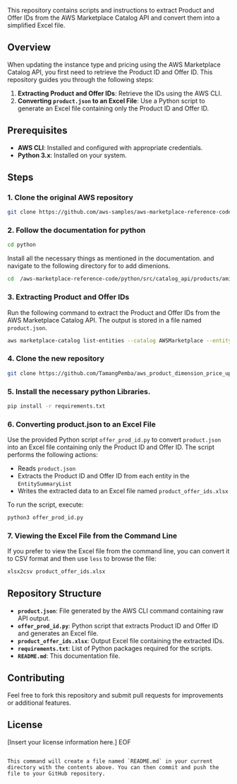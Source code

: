 This repository contains scripts and instructions to extract Product and Offer IDs from the AWS Marketplace Catalog API and convert them into a simplified Excel file.

## Overview

When updating the instance type and pricing using the AWS Marketplace Catalog API, you first need to retrieve the Product ID and Offer ID. This repository guides you through the following steps:

1. **Extracting Product and Offer IDs**: Retrieve the IDs using the AWS CLI.
2. **Converting `product.json` to an Excel File**: Use a Python script to generate an Excel file containing only the Product ID and Offer ID.

## Prerequisites

- **AWS CLI**: Installed and configured with appropriate credentials.
- **Python 3.x**: Installed on your system.


## Steps
### 1. Clone the original AWS repository
```bash
git clone https://github.com/aws-samples/aws-marketplace-reference-code/tree/main
```

### 2. Follow the documentation for python
```bash 
cd python
```
Install all the necessary things as mentioned in the documentation. and navigate to the following directory for to add dimenions. 
```bash
cd  /aws-marketplace-reference-code/python/src/catalog_api/products/ami/add_dimension_to_ami_product_and_set_price_in_public_offer
```

### 3. Extracting Product and Offer IDs

Run the following command to extract the Product and Offer IDs from the AWS Marketplace Catalog API. The output is stored in a file named `product.json`.

```bash
aws marketplace-catalog list-entities --catalog AWSMarketplace --entity-type Offer > product.json
```

### 4. Clone the new repository 
```bash 
git clone https://github.com/TamangPemba/aws_product_dimension_price_update.git
```

### 5. Install the necessary python Libraries. 
```bash
pip install -r requirements.txt
```

### 6. Converting product.json to an Excel File

Use the provided Python script `offer_prod_id.py` to convert `product.json` into an Excel file containing only the Product ID and Offer ID. The script performs the following actions:

- Reads `product.json`
- Extracts the Product ID and Offer ID from each entity in the `EntitySummaryList`
- Writes the extracted data to an Excel file named `product_offer_ids.xlsx`

To run the script, execute:

```bash
python3 offer_prod_id.py
```

### 7. Viewing the Excel File from the Command Line

If you prefer to view the Excel file from the command line, you can convert it to CSV format and then use `less` to browse the file:

```bash
xlsx2csv product_offer_ids.xlsx
```

## Repository Structure

- **`product.json`**: File generated by the AWS CLI command containing raw API output.
- **`offer_prod_id.py`**: Python script that extracts Product ID and Offer ID and generates an Excel file.
- **`product_offer_ids.xlsx`**: Output Excel file containing the extracted IDs.
- **`requirements.txt`**: List of Python packages required for the scripts.
- **`README.md`**: This documentation file.

## Contributing

Feel free to fork this repository and submit pull requests for improvements or additional features.

## License

[Insert your license information here.]
EOF
```

This command will create a file named `README.md` in your current directory with the contents above. You can then commit and push the file to your GitHub repository.
